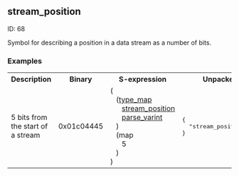 ## stream_position

ID: 68

Symbol for describing a position in a data stream as a number of bits.

### Examples

<table><tr><th>Description</th><th>Binary</th><th>S-expression</th><th>Unpacked</th></tr><tr><td>5 bits from the start of a stream</td><td>0x01c04445</td><td>(<br>&nbsp;&nbsp;&nbsp;(<a href="./type_map.md">type_map</a> <br>&nbsp;&nbsp;&nbsp;&nbsp;&nbsp;&nbsp;<a href="./stream_position.md">stream_position</a> <br>&nbsp;&nbsp;&nbsp;&nbsp;&nbsp;&nbsp;<a href="./parse_varint.md">parse_varint</a><br>&nbsp;&nbsp;&nbsp;) <br>&nbsp;&nbsp;&nbsp;(map <br>&nbsp;&nbsp;&nbsp;&nbsp;&nbsp;&nbsp;5<br>&nbsp;&nbsp;&nbsp;)<br>)</td><td><pre>{
  "stream_position": 5
}</pre></td></table>